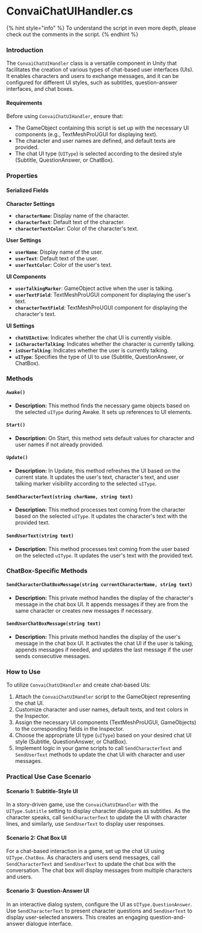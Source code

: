 # ConvaiChatUIHandler.cs

{% hint style="info" %}
To understand the script in even more depth, please check out the comments in the script.
{% endhint %}

### Introduction

The `ConvaiChatUIHandler` class is a versatile component in Unity that facilitates the creation of various types of chat-based user interfaces (UIs). It enables characters and users to exchange messages, and it can be configured for different UI styles, such as subtitles, question-answer interfaces, and chat boxes.

#### Requirements

Before using `ConvaiChatUIHandler`, ensure that:

* The GameObject containing this script is set up with the necessary UI components (e.g., TextMeshProUGUI for displaying text).
* The character and user names are defined, and default texts are provided.
* The chat UI type (`UIType`) is selected according to the desired style (Subtitle, QuestionAnswer, or ChatBox).

### Properties

#### Serialized Fields

**Character Settings**

* **`characterName`**: Display name of the character.
* **`characterText`**: Default text of the character.
* **`characterTextColor`**: Color of the character's text.

**User Settings**

* **`userName`**: Display name of the user.
* **`userText`**: Default text of the user.
* **`userTextColor`**: Color of the user's text.

**UI Components**

* **`userTalkingMarker`**: GameObject active when the user is talking.
* **`userTextField`**: TextMeshProUGUI component for displaying the user's text.
* **`characterTextField`**: TextMeshProUGUI component for displaying the character's text.

**UI Settings**

* **`chatUIActive`**: Indicates whether the chat UI is currently visible.
* **`isCharacterTalking`**: Indicates whether the character is currently talking.
* **`isUserTalking`**: Indicates whether the user is currently talking.
* **`uIType`**: Specifies the type of UI to use (Subtitle, QuestionAnswer, or ChatBox).

### Methods

#### `Awake()`

* **Description:** This method finds the necessary game objects based on the selected `uIType` during Awake. It sets up references to UI elements.

#### `Start()`

* **Description:** On Start, this method sets default values for character and user names if not already provided.

#### `Update()`

* **Description:** In Update, this method refreshes the UI based on the current state. It updates the user's text, character's text, and user talking marker visibility according to the selected `uIType`.

#### `SendCharacterText(string charName, string text)`

* **Description:** This method processes text coming from the character based on the selected `uIType`. It updates the character's text with the provided text.

#### `SendUserText(string text)`

* **Description:** This method processes text coming from the user based on the selected `uIType`. It updates the user's text with the provided text.

### ChatBox-Specific Methods

#### `SendCharacterChatBoxMessage(string currentCharacterName, string text)`

* **Description:** This private method handles the display of the character's message in the chat box UI. It appends messages if they are from the same character or creates new messages if necessary.

#### `SendUserChatBoxMessage(string text)`

* **Description:** This private method handles the display of the user's message in the chat box UI. It activates the chat UI if the user is talking, appends messages if needed, and updates the last message if the user sends consecutive messages.

### How to Use

To utilize `ConvaiChatUIHandler` and create chat-based UIs:

1. Attach the `ConvaiChatUIHandler` script to the GameObject representing the chat UI.
2. Customize character and user names, default texts, and text colors in the Inspector.
3. Assign the necessary UI components (TextMeshProUGUI, GameObjects) to the corresponding fields in the Inspector.
4. Choose the appropriate UI type (`uIType`) based on your desired chat UI style (Subtitle, QuestionAnswer, or ChatBox).
5. Implement logic in your game scripts to call `SendCharacterText` and `SendUserText` methods to update the chat UI with character and user messages.

### Practical Use Case Scenario

#### Scenario 1: Subtitle-Style UI

In a story-driven game, use the `ConvaiChatUIHandler` with the `UIType.Subtitle` setting to display character dialogues as subtitles. As the character speaks, call `SendCharacterText` to update the UI with character lines, and similarly, use `SendUserText` to display user responses.

#### Scenario 2: Chat Box UI

For a chat-based interaction in a game, set up the chat UI using `UIType.ChatBox`. As characters and users send messages, call `SendCharacterText` and `SendUserText` to update the chat box with the conversation. The chat box will display messages from multiple characters and users.

#### Scenario 3: Question-Answer UI

In an interactive dialog system, configure the UI as `UIType.QuestionAnswer`. Use `SendCharacterText` to present character questions and `SendUserText` to display user-selected answers. This creates an engaging question-and-answer dialogue interface.





